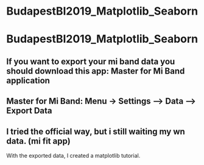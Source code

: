 # BudapestBI2019_Matplotlib_Seaborn

# BudapestBI2019_Matplotlib_Seaborn

## If you want to export your mi band data you should download this app: Master for Mi Band application
## Master for Mi Band: Menu -> Settings --> Data --> Export Data
## I tried the official way, but i still waiting my wn data. (mi fit app)

With the exported data, I created a matplotlib tutorial. 